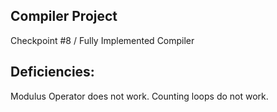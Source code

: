 ## Compiler Project 

Checkpoint #8 / Fully Implemented Compiler 

## Deficiencies: 

Modulus Operator does not work. 
Counting loops do not work. 
